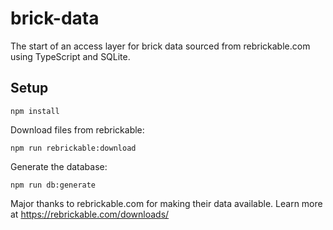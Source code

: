 # brick-data

The start of an access layer for brick data sourced from rebrickable.com using TypeScript and SQLite.

## Setup

    npm install

Download files from rebrickable:

    npm run rebrickable:download

Generate the database:

    npm run db:generate

Major thanks to rebrickable.com for making their data available. Learn more at https://rebrickable.com/downloads/